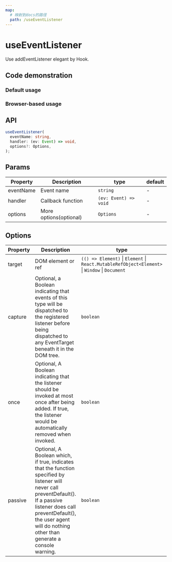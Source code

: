 ```yaml
---
map:
  # 映射到docs的路径
  path: /useEventListener
---
```


# useEventListener

Use addEventListener elegant by Hook.

## Code demonstration

### Default usage

<demo src="./demo/demo.vue"
  language="vue"
  title="Default usage"
  desc="Click the button to preview."> </demo>

### Browser-based usage

<demo src="./demo/demo1.vue"
  language="vue"
  title=""
  desc="Listen for the browser events"> </demo>

## API

```typescript
useEventListener(
  eventName: string,
  handler: (ev: Event) => void,
  options?: Options,
);
```

## Params

| Property  | Description            | type                  | default |
| --------- | ---------------------- | --------------------- | ------- |
| eventName | Event name             | `string`              | -       |
| handler   | Callback function      | `(ev: Event) => void` | -       |
| options   | More options(optional) | `Options`             | -       |

## Options

| Property | Description | type | default |
| --- | --- | --- | --- |
| target | DOM element or ref | `(() => Element)` \| `Element` \| `React.MutableRefObject<Element>` \| `Window` \| `Document` | `window` |
| capture | Optional, a Boolean indicating that events of this type will be dispatched to the registered listener before being dispatched to any EventTarget beneath it in the DOM tree. | `boolean` | `false` |
| once | Optional, A Boolean indicating that the listener should be invoked at most once after being added. If true, the listener would be automatically removed when invoked. | `boolean` | `false` |
| passive | Optional, A Boolean which, if true, indicates that the function specified by listener will never call preventDefault(). If a passive listener does call preventDefault(), the user agent will do nothing other than generate a console warning. | `boolean` |

